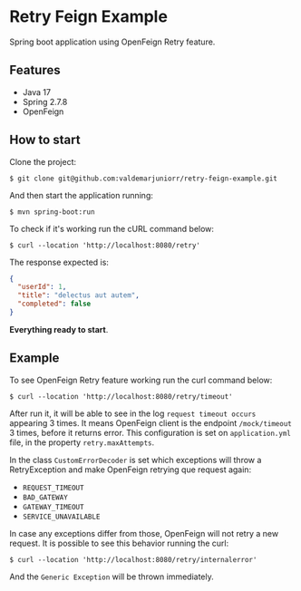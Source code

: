 # Retry Feign Example
Spring boot application using OpenFeign Retry feature.

## Features
- Java 17
- Spring 2.7.8
- OpenFeign

## How to start
Clone the project:
```
$ git clone git@github.com:valdemarjuniorr/retry-feign-example.git
```
And then start the application running:
```
$ mvn spring-boot:run
```
To check if it's working run the cURL command below:
```
$ curl --location 'http://localhost:8080/retry'
```
The response expected is:
```json
{
  "userId": 1,
  "title": "delectus aut autem",
  "completed": false
}
```
**Everything ready to start**.

## Example
To see OpenFeign Retry feature working run the curl command below:
```
$ curl --location 'http://localhost:8080/retry/timeout'
```
After run it, it will be able to see in the log `request timeout occurs` appearing 3 times. It means OpenFeign client is the endpoint 
`/mock/timeout` 3 times, before it returns error. This configuration is set on `application.yml` file, in the property `retry.maxAttempts`.

In the class `CustomErrorDecoder` is set which exceptions will throw a RetryException and make OpenFeign retrying que request again:
- `REQUEST_TIMEOUT`
- `BAD_GATEWAY`
- `GATEWAY_TIMEOUT`
- `SERVICE_UNAVAILABLE`

In case any exceptions differ from those, OpenFeign will not retry a new request. It is possible to see this behavior running the curl:
```
$ curl --location 'http://localhost:8080/retry/internalerror'
```
And the `Generic Exception` will be thrown immediately.